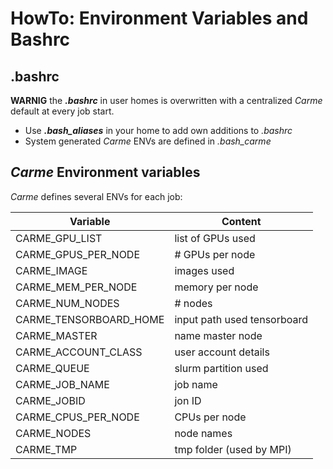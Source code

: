 
# HowTo: Environment Variables and Bashrc


## .bashrc
**WARNIG** the ***.bashrc*** in user homes is overwritten with a centralized *Carme* default at every job start.

* Use ***.bash_aliases*** in your home to add own additions to *.bashrc*
* System generated *Carme* ENVs are defined in *.bash_carme*

## *Carme* Environment variables
*Carme* defines several ENVs for each job:

| Variable | Content |
|---|---|
|CARME_GPU_LIST| list of GPUs used |
|CARME_GPUS_PER_NODE| # GPUs per node |
|CARME_IMAGE| images used|
|CARME_MEM_PER_NODE| memory per node |
|CARME_NUM_NODES| # nodes |
|CARME_TENSORBOARD_HOME| input path used tensorboard |
|CARME_MASTER| name master node |
|CARME_ACCOUNT_CLASS| user account details |
|CARME_QUEUE| slurm partition used|
|CARME_JOB_NAME| job name |
|CARME_JOBID| jon ID |
|CARME_CPUS_PER_NODE| CPUs per node |
|CARME_NODES| node names |
|CARME_TMP| tmp folder (used by MPI)|

